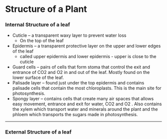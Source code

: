 # Structure of a Plant

### Internal Structure of a leaf

- Cuticle – a transparent waxy layer to prevent water loss
  - On the top of the leaf
- Epidermis – a transparent protective layer on the upper and lower edges of the leaf
  - called upper epidermis and lower epidermis - upper is close to the cuticle
- Guard cells – pairs of cells that form stoma that control the exit and entrance of CO2 and O2 in and out of the leaf. Mostly found on the lower surface of the leaf.
- Palisade layer – found just under the top epidermis and contains palisade cells that contain the most chloroplasts. This is the main site for photosynthesis.
- Spongy layer – contains cells that create many air spaces that allows easy movement, entrance and exit for water, CO2 and O2 . Also contains the xylem which transport water and minerals around the plant and the phloem which transports the sugars made in photosynthesis.

---

### External Structure of a leaf
